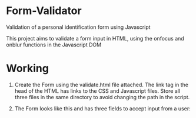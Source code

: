 # Form-Validator
Validation of a personal identification form using Javascript

This project aims to validate a form input in HTML, using the onfocus and onblur functions in the Javascript DOM

 # Working
 
 1) Create the Form using the validate.html file attached. The link tag in the head of the HTML has links to the CSS and Javascript files. Store all three files in the same directory to avoid changing the path in the script.
 
 2) The Form looks like this and has three fields to accept input from a user:
 
